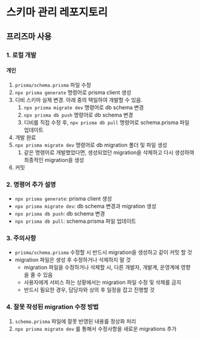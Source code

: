 # 스키마 관리 레포지토리

## 프리즈마 사용

### 1. 로컬 개발

#### 개인

1. `prisma/schema.prisma` 파일 수정
1. `npx prisma generate` 명령어로 prisma client 생성
1. 디비 스키마 실제 변경. 아래 중의 택일하여 개발할 수 있음.
    1. `npx prisma migrate dev` 명령어로 db schema 변경
    1. `npx prisma db push` 명령어로 db schema 변경
    1. 디비를 직접 수정 후, `npx prisma db pull` 명령어로 schema.prisma 파일 업데이트
1. 개발 완료
1. `npx prisma migrate dev` 명령어로 db migration 폴더 및 파일 생성
    1. 같은 명령어로 개발했었다면, 생성되었던 migration을 삭제하고 다시 생성하여 최종적인 migration을 생성
1. 커밋

### 2. 명령어 추가 설명

- `npx prisma generate`: prisma client 생성
- `npx prisma migrate dev`: db schema 변경과 migration 생성
- `npx prisma db push`: db schema 변경
- `npx prisma db pull`: schema.prisma 파일 업데이트

### 3. 주의사항

- `prisma/schema.prisma` 수정할 시 반드시 migration을 생성하고 같이 커밋 할 것
- migration 파일은 생성 후 수정하거나 삭제하지 말 것
  - migration 파일을 수정하거나 삭제할 시, 다른 개발자, 개발계, 운영계에 영향을 줄 수 있음
  - 사용자에게 서비스 하는 상황에서는 migration 파일 수정 및 삭제를 금지
  - 반드시 필요한 경우, 담당자와 상의 후 일정을 잡고 진행할 것

### 4. 잘못 작성된 migration 수정 방법

1. `schema.prisma` 파일에 잘못 반영된 내용를 정상화 처리
1. `npx prisma migrate dev` 를 통해서 수정사항을 새로운 migrations 추가
